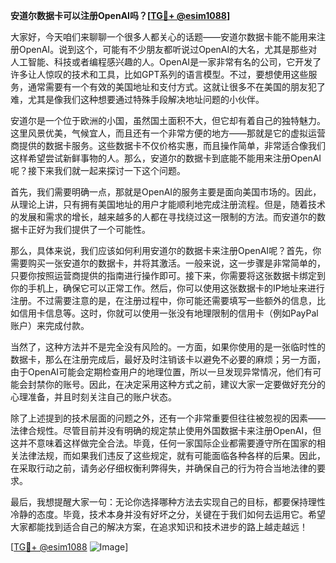 **安道尔数据卡可以注册OpenAI吗？[[TG💪+ @esim1088](https://t.me/s/esim1088)]**

大家好，今天咱们来聊聊一个很多人都关心的话题——安道尔数据卡能不能用来注册OpenAI。说到这个，可能有不少朋友都听说过OpenAI的大名，尤其是那些对人工智能、科技或者编程感兴趣的人。OpenAI是一家非常有名的公司，它开发了许多让人惊叹的技术和工具，比如GPT系列的语言模型。不过，要想使用这些服务，通常需要有一个有效的美国地址和支付方式。这就让很多不在美国的朋友犯了难，尤其是像我们这种想要通过特殊手段解决地址问题的小伙伴。

安道尔是一个位于欧洲的小国，虽然国土面积不大，但它却有着自己的独特魅力。这里风景优美，气候宜人，而且还有一个非常方便的地方——那就是它的虚拟运营商提供的数据卡服务。这些数据卡不仅价格实惠，而且操作简单，非常适合像我们这样希望尝试新鲜事物的人。那么，安道尔的数据卡到底能不能用来注册OpenAI呢？接下来我们就一起来探讨一下这个问题。

首先，我们需要明确一点，那就是OpenAI的服务主要是面向美国市场的。因此，从理论上讲，只有拥有美国地址的用户才能顺利地完成注册流程。但是，随着技术的发展和需求的增长，越来越多的人都在寻找绕过这一限制的方法。而安道尔的数据卡正好为我们提供了一个可能性。

那么，具体来说，我们应该如何利用安道尔的数据卡来注册OpenAI呢？首先，你需要购买一张安道尔的数据卡，并将其激活。一般来说，这一步骤是非常简单的，只要你按照运营商提供的指南进行操作即可。接下来，你需要将这张数据卡绑定到你的手机上，确保它可以正常工作。然后，你可以使用这张数据卡的IP地址来进行注册。不过需要注意的是，在注册过程中，你可能还需要填写一些额外的信息，比如信用卡信息等。这时，你就可以使用一张没有地理限制的信用卡（例如PayPal账户）来完成付款。

当然了，这种方法并不是完全没有风险的。一方面，如果你使用的是一张临时性的数据卡，那么在注册完成后，最好及时注销该卡以避免不必要的麻烦；另一方面，由于OpenAI可能会定期检查用户的地理位置，所以一旦发现异常情况，他们有可能会封禁你的账号。因此，在决定采用这种方式之前，建议大家一定要做好充分的心理准备，并且时刻关注自己的账户状态。

除了上述提到的技术层面的问题之外，还有一个非常重要但往往被忽视的因素——法律合规性。尽管目前并没有明确的规定禁止使用外国数据卡来注册OpenAI，但这并不意味着这样做完全合法。毕竟，任何一家国际企业都需要遵守所在国家的相关法律法规，而如果我们违反了这些规定，就有可能面临各种各样的后果。因此，在采取行动之前，请务必仔细权衡利弊得失，并确保自己的行为符合当地法律的要求。

最后，我想提醒大家一句：无论你选择哪种方法去实现自己的目标，都要保持理性冷静的态度。毕竟，技术本身并没有好坏之分，关键在于我们如何去运用它。希望大家都能找到适合自己的解决方案，在追求知识和技术进步的路上越走越远！

[[TG💪+ @esim1088](https://t.me/s/esim1088) ![Image](https://i.postimg.cc/4NQfJmqS/Snipaste-2025-05-13-00-14-12.png)]